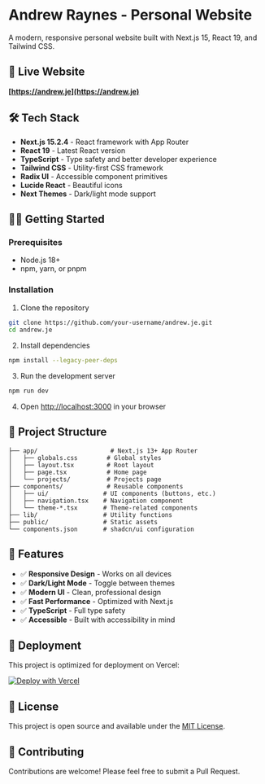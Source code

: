 # Andrew Raynes - Personal Website

A modern, responsive personal website built with Next.js 15, React 19, and Tailwind CSS.

## 🚀 Live Website

**[https://andrew.je](https://andrew.je)**

## 🛠️ Tech Stack

- **Next.js 15.2.4** - React framework with App Router
- **React 19** - Latest React version
- **TypeScript** - Type safety and better developer experience
- **Tailwind CSS** - Utility-first CSS framework
- **Radix UI** - Accessible component primitives
- **Lucide React** - Beautiful icons
- **Next Themes** - Dark/light mode support

## 🏃‍♂️ Getting Started

### Prerequisites

- Node.js 18+ 
- npm, yarn, or pnpm

### Installation

1. Clone the repository
```bash
git clone https://github.com/your-username/andrew.je.git
cd andrew.je
```

2. Install dependencies
```bash
npm install --legacy-peer-deps
```

3. Run the development server
```bash
npm run dev
```

4. Open [http://localhost:3000](http://localhost:3000) in your browser

## 📁 Project Structure

```
├── app/                    # Next.js 13+ App Router
│   ├── globals.css        # Global styles
│   ├── layout.tsx         # Root layout
│   ├── page.tsx           # Home page
│   └── projects/          # Projects page
├── components/            # Reusable components
│   ├── ui/               # UI components (buttons, etc.)
│   ├── navigation.tsx    # Navigation component
│   └── theme-*.tsx       # Theme-related components
├── lib/                  # Utility functions
├── public/               # Static assets
└── components.json       # shadcn/ui configuration
```

## 🎨 Features

- ✅ **Responsive Design** - Works on all devices
- ✅ **Dark/Light Mode** - Toggle between themes
- ✅ **Modern UI** - Clean, professional design
- ✅ **Fast Performance** - Optimized with Next.js
- ✅ **TypeScript** - Full type safety
- ✅ **Accessible** - Built with accessibility in mind

## 🚀 Deployment

This project is optimized for deployment on Vercel:

[![Deploy with Vercel](https://vercel.com/button)](https://vercel.com/new/clone?repository-url=https://github.com/your-username/andrew.je)

## 📝 License

This project is open source and available under the [MIT License](LICENSE).

## 🤝 Contributing

Contributions are welcome! Please feel free to submit a Pull Request.